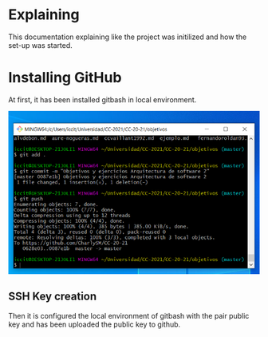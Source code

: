 # Explaining

This documentation explaining like the project was initilized and how the set-up was started.

# Installing GitHub

At first, it has been installed gitbash in local environment.

![Instalation](https://github.com/CharlySM/Proyecto_CC-20-21/blob/main/doc/img/installedGitbash.PNG)

## SSH Key creation
Then it is configured the local environment of gitbash with the pair public key and has been uploaded the public key to github.
